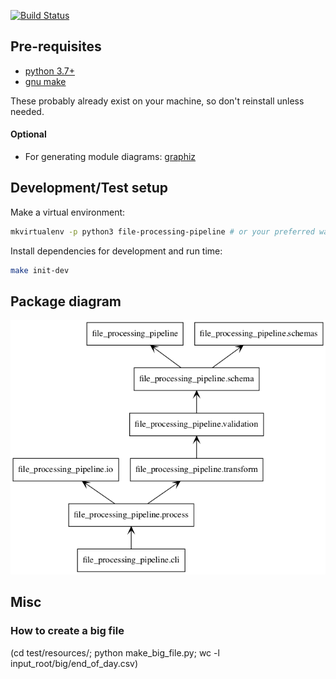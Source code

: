 [![Build Status](https://travis-ci.org/mariusfeteanu/file-processing-pipeline.svg?branch=master)](https://travis-ci.org/mariusfeteanu/file-processing-pipeline)


## Pre-requisites

- [python 3.7+](https://www.python.org/downloads/)
- [gnu make](http://ftp.gnu.org/gnu/make/)

These probably already exist on your machine, so don't reinstall unless needed.

#### Optional

- For generating module diagrams: [graphiz](https://graphviz.gitlab.io/download/)

## Development/Test setup

Make a virtual environment:
```bash
mkvirtualenv -p python3 file-processing-pipeline # or your preferred way to create a virtual environment
```

Install dependencies for development and run time:
```bash
make init-dev
```

## Package diagram

![Packages diagram](docs/packages.png)

## Misc

### How to create a big file

(cd test/resources/; python make_big_file.py; wc -l input_root/big/end_of_day.csv)

